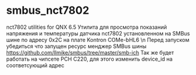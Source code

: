 # smbus_nct7802
nct7802  utilities for QNX 6.5
Утилита для просмотра показаний напряжения и температуры датчика nct7802 установленном на SMBus шине по адресу 0х2С 
на плате Kontron COMe-bHL6 \n
Перед запуском убедиться что запущен ресурс менджер SMBus шины https://github.com/llmike/smbus/tree/master/smb-ich
Так же будет работать на чипсете PCH C220, для этого изменить device_id на соответсующий адрес
